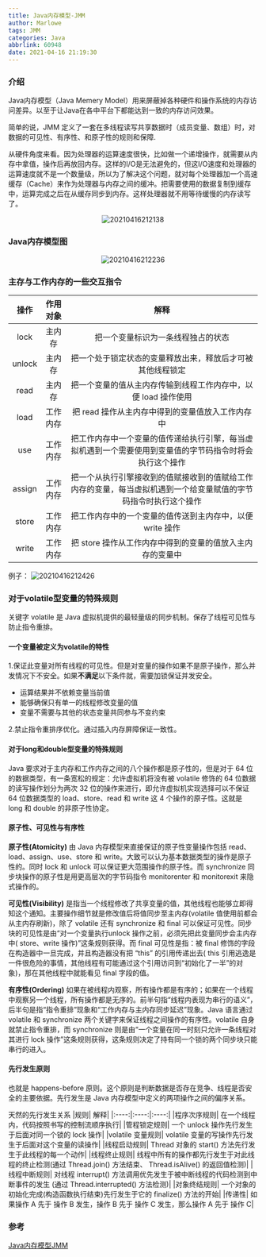 ```yaml
---
title: Java内存模型-JMM
author: Marlowe
tags: JMM
categories: Java
abbrlink: 60948
date: 2021-04-16 21:19:30
---
```


<!--more-->

### 介绍
Java内存模型（Java Memery Model）用来屏蔽掉各种硬件和操作系统的内存访问差异。以至于让Java在各中平台下都能达到一致的内存访问效果。

简单的说，JMM 定义了一套在多线程读写共享数据时（成员变量、数组）时，对数据的可见性、有序性、和原子性的规则和保障.

从硬件角度来看。因为处理器的运算速度很快，比如做一个递增操作，就需要从内存中拿值，操作后再放回内存。这样的I/O是无法避免的，但这I/O速度和处理器的运算速度就不是一个数量级，所以为了解决这个问题，就对每个处理器加一个高速缓存（Cache）来作为处理器与内存之间的缓冲。把需要使用的数据复制到缓存中，运算完成之后在从缓存同步到内存。这样处理器就不用等待缓慢的内存读写了。

<center>

![20210416212138](http://marlowe.oss-cn-beijing.aliyuncs.com/img/20210416212138.png)
</center>

### Java内存模型图
<center>

![20210416212236](http://marlowe.oss-cn-beijing.aliyuncs.com/img/20210416212236.png)
</center>

### 主存与工作内存的一些交互指令

|操作|	作用对象|	解释|
|:---:|:---:|:---:|
|lock|	主内存|	把一个变量标识为一条线程独占的状态
|unlock|	主内存|	把一个处于锁定状态的变量释放出来，释放后才可被其他线程锁定
|read|	主内存|	把一个变量的值从主内存传输到线程工作内存中，以便 load 操作使用
|load|	工作内存|	把 read 操作从主内存中得到的变量值放入工作内存中
|use|	工作内存|	把工作内存中一个变量的值传递给执行引擎，每当虚拟机遇到一个需要使用到变量值的字节码指令时将会执行这个操作
|assign|	工作内存|	把一个从执行引擎接收到的值赋接收到的值赋给工作内存的变量，每当虚拟机遇到一个给变量赋值的字节码指令时执行这个操作
|store|	工作内存|	把工作内存中的一个变量的值传送到主内存中，以便 write 操作
|write|	工作内存|	把 store 操作从工作内存中得到的变量的值放入主内存的变量中


例子：
![20210416212426](http://marlowe.oss-cn-beijing.aliyuncs.com/img/20210416212426.png)



### 对于volatile型变量的特殊规则
关键字 volatile 是 Java 虚拟机提供的最轻量级的同步机制。保存了线程可见性与防止指令重排。

#### 一个变量被定义为volatile的特性
1.保证此变量对所有线程的可见性。但是对变量的操作如果不是原子操作，那么并发情况下不安全。如果**不满足**以下条件就，需要加锁保证并发安全。

* 运算结果并不依赖变量当前值
* 能够确保只有单一的线程修改变量的值
* 变量不需要与其他的状态变量共同参与不变约束


2.禁止指令重排序优化。通过插入内存屏障保证一致性。

#### 对于long和double型变量的特殊规则
Java 要求对于主内存和工作内存之间的八个操作都是原子性的，但是对于 64 位的数据类型，有一条宽松的规定：允许虚拟机将没有被 volatile 修饰的 64 位数据的读写操作划分为两次 32 位的操作来进行，即允许虚拟机实现选择可以不保证 64 位数据类型的 load、store、read 和 write 这 4 个操作的原子性。这就是 long 和 double 的非原子性协定。
#### 原子性、可见性与有序性

**原子性(Atomicity)**
由 Java 内存模型来直接保证的原子性变量操作包括 read、load、assign、use、store 和 write。大致可以认为基本数据类型的操作是原子性的。同时 lock 和 unlock 可以保证更大范围操作的原子性。而 synchronize 同步块操作的原子性是用更高层次的字节码指令 monitorenter 和 monitorexit 来隐式操作的。

**可见性(Visibility)**
是指当一个线程修改了共享变量的值，其他线程也能够立即得知这个通知。主要操作细节就是修改值后将值同步至主内存(volatile 值使用前都会从主内存刷新)，除了 volatile 还有 synchronize 和 final 可以保证可见性。同步块的可见性是由“对一个变量执行unlock 操作之前，必须先把此变量同步会主内存中( store、write 操作)”这条规则获得。而 final 可见性是指：被 final 修饰的字段在构造器中一旦完成，并且构造器没有把 “this” 的引用传递出去( this 引用逃逸是一件很危险的事情，其他线程有可能通过这个引用访问到“初始化了一半”的对象)，那在其他线程中就能看见 final 字段的值。

**有序性(Ordering)**
如果在被线程内观察，所有操作都是有序的；如果在一个线程中观察另一个线程，所有操作都是无序的。前半句指“线程内表现为串行的语义”，后半句是指“指令重排”现象和“工作内存与主内存同步延迟”现象。Java 语言通过 volatile 和 synchronize 两个关键字来保证线程之间操作的有序性。volatile 自身就禁止指令重排，而 synchronize 则是由“一个变量在同一时刻只允许一条线程对其进行 lock 操作”这条规则获得，这条规则决定了持有同一个锁的两个同步块只能串行的进入。

#### 先行发生原则

也就是 happens-before 原则。这个原则是判断数据是否存在竞争、线程是否安全的主要依据。先行发生是 Java 内存模型中定义的两项操作之间的偏序关系。

天然的先行发生关系
|规则|	解释|
|:----:|:----:|:----:|
|程序次序规则|	在一个线程内，代码按照书写的控制流顺序执行|
|管程锁定规则|	一个 unlock 操作先行发生于后面对同一个锁的 lock 操作|
|volatile 变量规则|	volatile 变量的写操作先行发生于后面对这个变量的读操作|
|线程启动规则|	Thread 对象的 start() 方法先行发生于此线程的每一个动作|
|线程终止规则|	线程中所有的操作都先行发生于对此线程的终止检测(通过 Thread.join() 方法结束、 Thread.isAlive() 的返回值检测)|
|线程中断规则|	对线程 interrupt() 方法调用优先发生于被中断线程的代码检测到中断事件的发生 (通过 Thread.interrupted() 方法检测)|
|对象终结规则|	一个对象的初始化完成(构造函数执行结束)先行发生于它的 finalize() 方法的开始|
|传递性|	如果操作 A 先于 操作 B 发生，操作 B 先于 操作 C 发生，那么操作 A 先于 操作 C|


### 参考
[Java内存模型JMM](https://blog.unclezs.com/Java/Jvm/Java%E5%86%85%E5%AD%98%E6%A8%A1%E5%9E%8BJMM.html)
